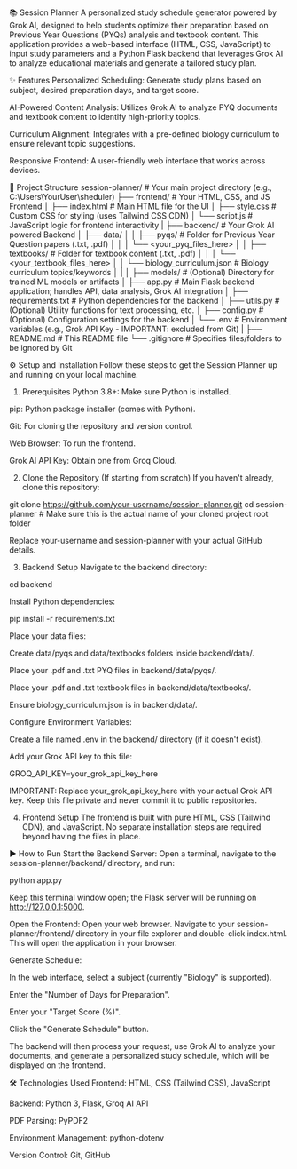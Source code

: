 📚 Session Planner
A personalized study schedule generator powered by Grok AI, designed to help students optimize their preparation based on Previous Year Questions (PYQs) analysis and textbook content. This application provides a web-based interface (HTML, CSS, JavaScript) to input study parameters and a Python Flask backend that leverages Grok AI to analyze educational materials and generate a tailored study plan.

✨ Features
Personalized Scheduling: Generate study plans based on subject, desired preparation days, and target score.

AI-Powered Content Analysis: Utilizes Grok AI to analyze PYQ documents and textbook content to identify high-priority topics.

Curriculum Alignment: Integrates with a pre-defined biology curriculum to ensure relevant topic suggestions.

Responsive Frontend: A user-friendly web interface that works across devices.

📁 Project Structure
session-planner/  # Your main project directory (e.g., C:\Users\YourUser\sheduler)
├── frontend/                  # Your HTML, CSS, and JS Frontend
│   ├── index.html             # Main HTML file for the UI
│   ├── style.css              # Custom CSS for styling (uses Tailwind CSS CDN)
│   └── script.js              # JavaScript logic for frontend interactivity
|
├── backend/                   # Your Grok AI powered Backend
│   ├── data/
│   │   ├── pyqs/              # Folder for Previous Year Question papers (.txt, .pdf)
│   │   │   └── <your_pyq_files_here>
│   │   ├── textbooks/         # Folder for textbook content (.txt, .pdf)
│   │   │   └── <your_textbook_files_here>
│   │   └── biology_curriculum.json # Biology curriculum topics/keywords
│   |
│   ├── models/                # (Optional) Directory for trained ML models or artifacts
│   ├── app.py                 # Main Flask backend application; handles API, data analysis, Grok AI integration
│   ├── requirements.txt       # Python dependencies for the backend
│   ├── utils.py               # (Optional) Utility functions for text processing, etc.
│   ├── config.py              # (Optional) Configuration settings for the backend
│   └── .env                   # Environment variables (e.g., Grok API Key - IMPORTANT: excluded from Git)
|
├── README.md                  # This README file
└── .gitignore                 # Specifies files/folders to be ignored by Git

⚙️ Setup and Installation
Follow these steps to get the Session Planner up and running on your local machine.

1. Prerequisites
Python 3.8+: Make sure Python is installed.

pip: Python package installer (comes with Python).

Git: For cloning the repository and version control.

Web Browser: To run the frontend.

Grok AI API Key: Obtain one from Groq Cloud.

2. Clone the Repository (If starting from scratch)
If you haven't already, clone this repository:

git clone https://github.com/your-username/session-planner.git
cd session-planner # Make sure this is the actual name of your cloned project root folder

Replace your-username and session-planner with your actual GitHub details.

3. Backend Setup
Navigate to the backend directory:

cd backend

Install Python dependencies:

pip install -r requirements.txt

Place your data files:

Create data/pyqs and data/textbooks folders inside backend/data/.

Place your .pdf and .txt PYQ files in backend/data/pyqs/.

Place your .pdf and .txt textbook files in backend/data/textbooks/.

Ensure biology_curriculum.json is in backend/data/.

Configure Environment Variables:

Create a file named .env in the backend/ directory (if it doesn't exist).

Add your Grok API key to this file:

GROQ_API_KEY=your_grok_api_key_here

IMPORTANT: Replace your_grok_api_key_here with your actual Grok API key. Keep this file private and never commit it to public repositories.

4. Frontend Setup
The frontend is built with pure HTML, CSS (Tailwind CDN), and JavaScript. No separate installation steps are required beyond having the files in place.

▶️ How to Run
Start the Backend Server:
Open a terminal, navigate to the session-planner/backend/ directory, and run:

python app.py

Keep this terminal window open; the Flask server will be running on http://127.0.0.1:5000.

Open the Frontend:
Open your web browser. Navigate to your session-planner/frontend/ directory in your file explorer and double-click index.html. This will open the application in your browser.

Generate Schedule:

In the web interface, select a subject (currently "Biology" is supported).

Enter the "Number of Days for Preparation".

Enter your "Target Score (%)".

Click the "Generate Schedule" button.

The backend will then process your request, use Grok AI to analyze your documents, and generate a personalized study schedule, which will be displayed on the frontend.

🛠️ Technologies Used
Frontend: HTML, CSS (Tailwind CSS), JavaScript

Backend: Python 3, Flask, Groq AI API

PDF Parsing: PyPDF2

Environment Management: python-dotenv

Version Control: Git, GitHub